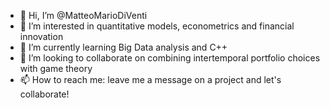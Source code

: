 - 👋 Hi, I’m @MatteoMarioDiVenti
- 👀 I’m interested in quantitative models, econometrics and financial innovation
- 🌱 I’m currently learning Big Data analysis and C++
- 💞️ I’m looking to collaborate on combining intertemporal portfolio choices with game theory
- 📫 How to reach me: leave me a message on a project and let's collaborate!

<!---
MatteoMarioDiVenti/MatteoMarioDiVenti is a ✨ special ✨ repository because its `README.md` (this file) appears on your GitHub profile.
You can click the Preview link to take a look at your changes.
--->
